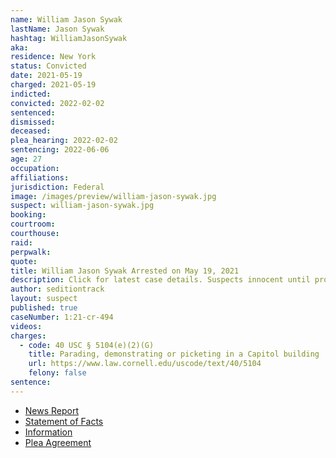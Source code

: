```yaml
---
name: William Jason Sywak
lastName: Jason Sywak
hashtag: WilliamJasonSywak
aka:
residence: New York
status: Convicted
date: 2021-05-19
charged: 2021-05-19
indicted:
convicted: 2022-02-02
sentenced:
dismissed:
deceased:
plea_hearing: 2022-02-02
sentencing: 2022-06-06
age: 27
occupation:
affiliations:
jurisdiction: Federal
image: /images/preview/william-jason-sywak.jpg
suspect: william-jason-sywak.jpg
booking:
courtroom:
courthouse:
raid:
perpwalk:
quote:
title: William Jason Sywak Arrested on May 19, 2021
description: Click for latest case details. Suspects innocent until proven guilty.
author: seditiontrack
layout: suspect
published: true
caseNumber: 1:21-cr-494
videos:
charges:
  - code: 40 USC § 5104(e)(2)(G)
    title: Parading, demonstrating or picketing in a Capitol building
    url: https://www.law.cornell.edu/uscode/text/40/5104
    felony: false
sentence:
---
```


- [News Report](https://www.wgrz.com/article/news/crime/4-more-people-from-new-york-arrested-in-connection-with-us-captiol-riot/71-3ad4fafb-a9e2-4653-bec2-a0de96ea60de)
- [Statement of Facts](https://www.justice.gov/usao-dc/case-multi-defendant/file/1469601/download)
- [Information](https://www.justice.gov/usao-dc/case-multi-defendant/file/1423511/download)
- [Plea Agreement](https://www.justice.gov/usao-dc/case-multi-defendant/file/1469596/download)
